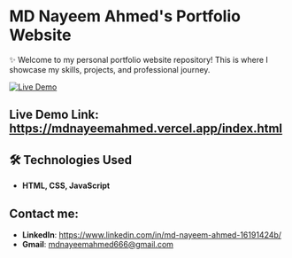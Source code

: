 # MD Nayeem Ahmed's Portfolio Website
✨ Welcome to my personal portfolio website repository! This is where I showcase my skills, projects, and professional journey.

[![Live Demo](https://img.shields.io/badge/demo-live-brightgreen)](https://mdnayeemahmed.vercel.app/index.html)

## Live Demo Link: https://mdnayeemahmed.vercel.app/index.html

## 🛠 Technologies Used
-  **HTML, CSS, JavaScript**

## Contact me:
- **LinkedIn**: https://www.linkedin.com/in/md-nayeem-ahmed-16191424b/
- **Gmail**: mdnayeemahmed666@gmail.com
